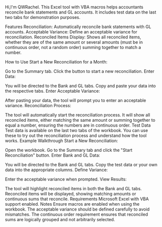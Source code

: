 Hi,I'm QWRachel. This Excel tool with VBA macros helps accountants reconcile bank statements and GL accounts. It includes test data on the last two tabs for demonstration purposes.

Features
Reconciliation: Automatically reconcile bank statements with GL accounts.
Acceptable Variance: Define an acceptable variance for reconciliation.
Reconciled Items Display: Shows all reconciled items, whether they are of the same amount or several amounts (must be in continuous order, not a random order) summing together to match a number.

How to Use
Start a New Reconciliation for a Month:

Go to the Summary tab.
Click the button to start a new reconciliation.
Enter Data:

You will be directed to the Bank and GL tabs.
Copy and paste your data into the respective tabs.
Enter Acceptable Variance:

After pasting your data, the tool will prompt you to enter an acceptable variance.
Reconciliation Process:

The tool will automatically start the reconciliation process.
It will show all reconciled items, either matching the same amount or summing together to equal a number, ensuring the numbers are in continuous order.
Test Data
Test data is available on the last two tabs of the workbook.
You can use these to try out the reconciliation process and understand how the tool works.
Example Walkthrough
Start a New Reconciliation:

Open the workbook.
Go to the Summary tab and click the "Start Reconciliation" button.
Enter Bank and GL Data:

You will be directed to the Bank and GL tabs.
Copy the test data or your own data into the appropriate columns.
Define Variance:

Enter the acceptable variance when prompted.
View Results:

The tool will highlight reconciled items in both the Bank and GL tabs.
Reconciled items will be displayed, showing matching amounts or continuous sums that reconcile.
Requirements
Microsoft Excel with VBA support enabled.
Notes
Ensure macros are enabled when using the workbook.
The acceptable variance should be defined carefully to avoid mismatches.
The continuous order requirement ensures that reconciled sums are logically grouped and not arbitrarily selected.
